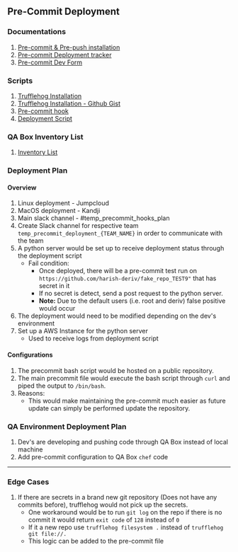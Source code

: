 ## Pre-Commit Deployment

### Documentations
1. [Pre-commit & Pre-push installation](https://docs.google.com/document/d/1zqfZc-iyjnsIKHWbHv3mP5-RRH5zEhY5I0iWbdDGyVg/edit#heading=h.ufhpzm1dxy82)
2. [Pre-commit Deployment tracker](https://docs.google.com/spreadsheets/d/1BwA6rKtyj8861UMmSTwtN8iQtSq_36g__PP8gwFkFJY/edit#gid=0)
3. [Pre-commit Dev Form](https://docs.google.com/spreadsheets/d/1RR57JI4GMPoQ3uIw2CCDWsR6P2Mrl15J1R-H1oAjQ4E/edit#gid=0)

### Scripts
1. [Trufflehog Installation](https://gist.githubusercontent.com/harish-deriv/849f0075982b35668b0be4aa30a008fe/raw/c06cde4f5d02e120f62c82670ca5f1fbc4312dcd/install_secretscanner.sh)
2. [Trufflehog Installation - Github Gist](https://gist.github.com/harish-deriv/849f0075982b35668b0be4aa30a008fe#file-install_secretscanner-sh)
3. [Pre-commit hook](https://gist.github.com/harish-deriv/134064f95a2b2313a8991bc8d9f9560c)
4. [Deployment Script](https://gist.github.com/harish-deriv/86e81c0910f85b041430554d4a9de687)

### QA Box Inventory List
1. [Inventory List](https://github.com/regentmarkets/chef-qa-provisioning/blob/master/inventory.txt)

### Deployment Plan
#### Overview
1. Linux deployment - Jumpcloud
2. MacOS deployment - Kandji
3. Main slack channel - #temp_precommit_hooks_plan
4. Create Slack channel for respective team `temp_precommit_deployment_{TEAM_NAME}` in order to communicate with the team
5. A python server would be set up to receive deployment status through the deployment script
    - Fail condition:
        - Once deployed, there will be a pre-commit test run on `https://github.com/harish-deriv/fake_repo_TEST9"` that has secret in it 
        - If no secret is detect, send a post request to the python server. 
        - **Note:** Due to the default users (i.e. root and deriv) false positive would occur
6. The deployment would need to be modified depending on the dev's environment
7. Set up a AWS Instance for the python server
    - Used to receive logs from deployment script 


#### Configurations
1. The precommit bash script would be hosted on a public repository.
2. The main precommit file would execute the bash script through `curl` and piped the output to `/bin/bash`.
3. Reasons:
    - This would make maintaining the pre-commit much easier as future update can simply be performed update the repository.  

### QA Environment Deployment Plan
1. Dev's are developing and pushing code through QA Box instead of local machine 
2. Add pre-commit configuration to QA Box `chef` code  

---
### Edge Cases
1. If there are secrets in a brand new git repository (Does not have any commits before), trufflehog would not pick up the secrets.
    - One workaround would be to run `git log` on the repo if there is no commit it would return `exit code` of `128` instead of `0`
    - If it a new repo use `trufflehog filesystem .` instead of `trufflehog git file://.`    
    - This logic can be added to the pre-commit file 